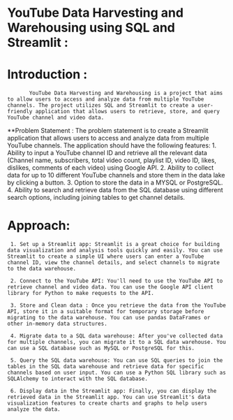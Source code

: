 # YouTube Data Harvesting and Warehousing using SQL and Streamlit :

# Introduction : 
           YouTube Data Harvesting and Warehousing is a project that aims to allow users to access and analyze data from multiple YouTube channels. The project utilizes SQL and Streamlit to create a user-friendly application that allows users to retrieve, store, and query YouTube channel and video data.
           
**Problem Statement :
          The problem statement is to create a Streamlit application that allows users to access and analyze data from multiple YouTube channels. The application should have the following features:
     1. Ability to input a YouTube channel ID and retrieve all the relevant data (Channel name, subscribers, total video count, playlist ID, video ID, likes, dislikes, comments of each video) using Google API.
     2. Ability to collect data for up to 10 different YouTube channels and store them in the data lake by clicking a button.
     3. Option to store the data in a MYSQL or PostgreSQL.
     4. Ability to search and retrieve data from the SQL database using different search options, including joining tables to get channel details.
     
# Approach:
     1. Set up a Streamlit app: Streamlit is a great choice for building data visualization and analysis tools quickly and easily. You can use Streamlit to create a simple UI where users can enter a YouTube channel ID, view the channel details, and select channels to migrate to the data warehouse.
     
     2. Connect to the YouTube API: You'll need to use the YouTube API to retrieve channel and video data. You can use the Google API client library for Python to make requests to the API.
     
     3. Store and Clean data : Once you retrieve the data from the YouTube API, store it in a suitable format for temporary storage before migrating to the data warehouse. You can use pandas DataFrames or other in-memory data structures.
     
     4. Migrate data to a SQL data warehouse: After you've collected data for multiple channels, you can migrate it to a SQL data warehouse. You can use a SQL database such as MySQL or PostgreSQL for this.
     
     5. Query the SQL data warehouse: You can use SQL queries to join the tables in the SQL data warehouse and retrieve data for specific channels based on user input. You can use a Python SQL library such as SQLAlchemy to interact with the SQL database.
     
     6. Display data in the Streamlit app: Finally, you can display the retrieved data in the Streamlit app. You can use Streamlit's data visualization features to create charts and graphs to help users analyze the data.

     
     
